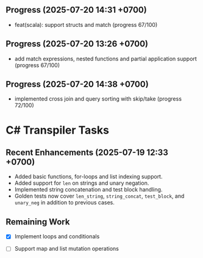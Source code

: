 ## Progress (2025-07-20 14:31 +0700)
- feat(scala): support structs and match (progress 67/100)

## Progress (2025-07-20 13:26 +0700)
- add match expressions, nested functions and partial application support (progress 67/100)

## Progress (2025-07-20 14:38 +0700)
- implemented cross join and query sorting with skip/take (progress 72/100)

# C# Transpiler Tasks

## Recent Enhancements (2025-07-19 12:33 +0700)
- Added basic functions, for-loops and list indexing support.
- Added support for `len` on strings and unary negation.
- Implemented string concatenation and test block handling.
- Golden tests now cover `len_string`, `string_concat`, `test_block`, and `unary_neg` in addition to previous cases.

## Remaining Work
- [x] Implement loops and conditionals
- [ ] Support map and list mutation operations

